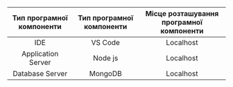 | Тип програмної компоненти | Тип програмної компоненти | Місце розташування програмної компоненти |
|:-------------------------:|:-------------------------:|:----------------------------------------:|
| IDE                       | VS Code                   | Localhost                                |
| Application Server        | Node js                   | Localhost                                |
| Database Server           | MongoDB                   | Localhost                                |
